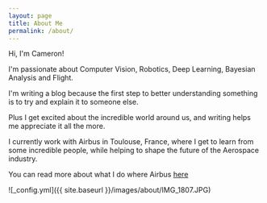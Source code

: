 ```yaml
---
layout: page
title: About Me
permalink: /about/
---
```


Hi, I'm Cameron!

I'm passionate about Computer Vision, Robotics, Deep Learning, Bayesian Analysis and Flight.

I'm writing a blog because the first step to better understanding something is to try and explain it to someone else. 

Plus I get excited about the incredible world around us, and writing helps me appreciate it all the more.

I currently work with Airbus in Toulouse, France, where I get to learn from some incredible people, while helping to shape the future of the Aerospace industry.

You can read more about what I do where Airbus [here](https://www.airbus.com/careers/working-for-airbus/faces-of-airbus/meet-cameron.html)

![_config.yml]({{ site.baseurl }}/images/about/IMG_1807.JPG)
